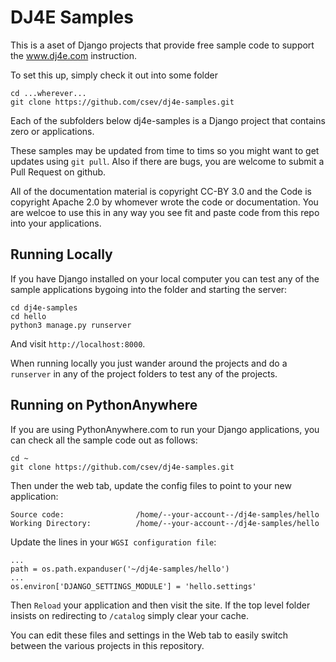DJ4E Samples
============

This is a aset of Django projects that provide free sample code to
support the www.dj4e.com instruction.

To set this up, simply check it out into some folder

    cd ...wherever...
    git clone https://github.com/csev/dj4e-samples.git

Each of the subfolders below dj4e-samples is a Django project that
contains zero or applications.  

These samples may be updated from time to tims so you might want to get updates
using `git pull`.  Also if there are bugs, you are welcome to submit
a Pull Request on github.

All of the documentation material is copyright CC-BY 3.0 and the Code is copyright Apache 2.0
by whomever wrote the code or documentation.  You are welcoe to use this in any way you see
fit and paste code from this repo into your applications.

Running Locally
---------------

If you have Django installed on your local computer you can test any of the sample
applications bygoing into the folder and starting the server:

    cd dj4e-samples
    cd hello
    python3 manage.py runserver

And visit `http://localhost:8000`.

When running locally you just wander around the projects and do a `runserver` in
any of the project folders to test any of the projects.

Running on PythonAnywhere
-------------------------

If you are using PythonAnywhere.com to run your Django applications, you
can check all the sample code out as follows:

    cd ~
    git clone https://github.com/csev/dj4e-samples.git

Then under the web tab, update the config files to point to your new application:

    Source code:                /home/--your-account--/dj4e-samples/hello
    Working Directory:          /home/--your-account--/dj4e-samples/hello

Update the lines in your `WGSI configuration file`:

    ...
    path = os.path.expanduser('~/dj4e-samples/hello')
    ...
    os.environ['DJANGO_SETTINGS_MODULE'] = 'hello.settings'

Then `Reload` your application and then visit the site.   If the top level folder
insists on redirecting to `/catalog` simply clear your cache.

You can edit these files and settings in the Web tab to easily switch between
the various projects in this repository.

